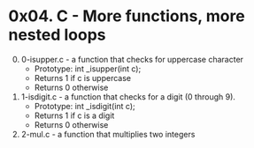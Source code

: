 # 0x04. C - More functions, more nested loops

0. 0-isupper.c - a function that checks for uppercase character
	* Prototype: int _isupper(int c);
	* Returns 1 if c is uppercase
	* Returns 0 otherwise
1. 1-isdigit.c - a function that checks for a digit (0 through 9).
	* Prototype: int _isdigit(int c);
	* Returns 1 if c is a digit
	* Returns 0 otherwise
2. 2-mul.c - a function that multiplies two integers


